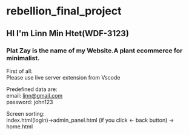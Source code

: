 # rebellion_final_project

## HI I'm Linn Min Htet(WDF-3123)

### Plat Zay is the name of my Website.A plant ecommerce for minimalist.

First of all:\
Please use live server extension from Vscode

Predefined data are:\
email: linn@gmail.com\
password: john123

Screen sorting:\
index.html(login)->admin_panel.html (if you click <- back button) -> home.html






